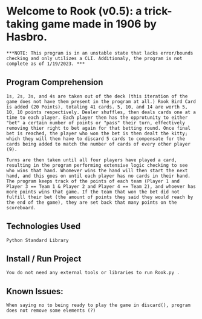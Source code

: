 # Welcome to Rook (v0.5): a trick-taking game made in 1906 by Hasbro.

    ***NOTE: This program is in an unstable state that lacks error/bounds checking and only utilizes a CLI. Additionaly, the program is not complete as of 1/19/2023. ***

## Program Comprehension

    1s, 2s, 3s, and 4s are taken out of the deck (this iteration of the game does not have them present in the program at all.) Rook Bird Card is added (20 Points), totaling 41 cards. 5, 10, and 14 are worth 5, 10, 10 points respectively. Dealer shuffles, then deals cards one at a time to each player. Each player then has the opprotunity to either "bet" a certain number of points or "pass" their turn, effectively removing thier right to bet again for that betting round. Once final bet is reached, the player who won the bet is then dealt the kitty; which they will then have to discard 5 cards to compensate for the cards being added to match the number of cards of every other player (9). 
    
    Turns are then taken until all four players have played a card, resulting in the program performing extensive logic checking to see who wins that hand. Whomever wins the hand will then start the next hand, and this goes on until each player has no cards in their hand. The program keeps track of the points of each team (Player 1 and Player 3 == Team 1 & Player 2 and Player 4 == Team 2), and whoever has more points wins that game. If the team that won the bet did not fulfill their bet (the amount of points they said they would reach by the end of the game), they are set back that many points on the scoreboard.

## Technologies Used
    Python Standard Library

## Install / Run Project
    You do not need any external tools or libraries to run Rook.py .

## Known Issues:
    When saying no to being ready to play the game in discard(), program does not remove some elements (?)
